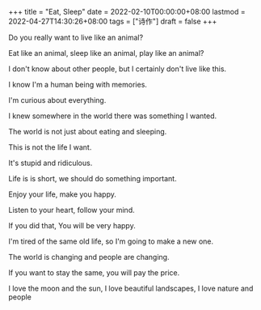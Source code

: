 +++
title = "Eat, Sleep"
date = 2022-02-10T00:00:00+08:00
lastmod = 2022-04-27T14:30:26+08:00
tags = ["诗作"]
draft = false
+++

Do you really want to live like an animal?

Eat like an animal, sleep like an animal, play like an animal?

I don't know about other people, but I certainly don't live like this.

I know I'm a human being with memories.

I'm curious about everything.

I knew somewhere in the world there was something I wanted.

The world is not just about eating and sleeping.

This is not the life I want.

It's stupid and ridiculous.

Life is is short, we should do something important.

Enjoy your life, make you happy.

Listen to your heart, follow your mind.

If you did that, You will be very happy.

I'm tired of the same old life, so I'm going to make a new one.

The world is changing and people are changing.

If you want to stay the same, you will pay the price.

I love the moon and the sun, I love beautiful landscapes, I love nature
and people
